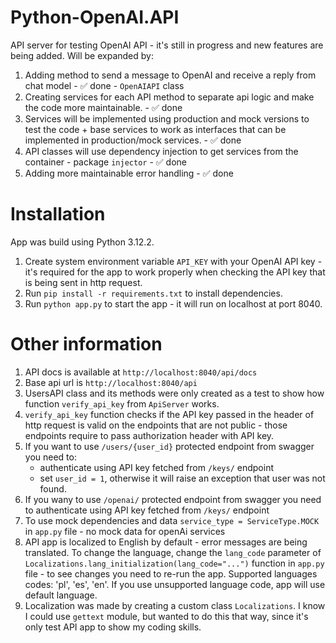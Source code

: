 # Python-OpenAI.API

API server for testing OpenAI API - it's still in progress and new features are being added. Will be expanded by:

1. Adding method to send a message to OpenAI and receive a reply from chat model - ✅ done - `OpenAIAPI` class
2. Creating services for each API method to separate api logic and make the code more maintainable. - ✅ done
3. Services will be implemented using production and mock versions to test the code + base services to work as interfaces that can be implemented in production/mock services. - ✅ done
4. API classes will use dependency injection to get services from the container - package `injector` - ✅ done
5. Adding more maintainable error handling - ✅ done

# Installation

App was build using Python 3.12.2.

1. Create system environment variable `API_KEY` with your OpenAI API key - it's required for the app to work properly when checking the API key that is being sent in http request.
2. Run `pip install -r requirements.txt` to install dependencies.
3. Run `python app.py` to start the app - it will run on localhost at port 8040.

# Other information

1. API docs is available at `http://localhost:8040/api/docs`
2. Base api url is `http://localhost:8040/api`
3. UsersAPI class and its methods were only created as a test to show how function `verify_api_key` from `ApiServer` works.
4. `verify_api_key` function checks if the API key passed in the header of http request is valid on the endpoints that are not public - those endpoints require to pass authorization header with API key.
5. If you want to use `/users/{user_id}` protected endpoint from swagger you need to:
   - authenticate using API key fetched from `/keys/` endpoint
   - set `user_id = 1`, otherwise it will raise an exception that user was not found.
6. If you wany to use `/openai/` protected endpoint from swagger you need to authenticate using API key fetched from `/keys/` endpoint
7. To use mock dependencies and data `service_type = ServiceType.MOCK` in `app.py` file - no mock data for openAi services
8. API app is localized to English by default - error messages are being translated. To change the language, change the `lang_code` parameter of `Localizations.lang_initialization(lang_code="...")` function in `app.py` file - to see changes you need to re-run the app. Supported languages codes: 'pl', 'es', 'en'. If you use unsupported language code, app will use default language.
9. Localization was made by creating a custom class `Localizations`. I know I could use `gettext` module, but wanted to do this that way, since it's only test API app to show my coding skills.
